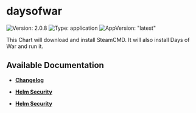 # daysofwar

![Version: 2.0.8](https://img.shields.io/badge/Version-2.0.8-informational?style=flat-square) ![Type: application](https://img.shields.io/badge/Type-application-informational?style=flat-square) ![AppVersion: "latest"](https://img.shields.io/badge/AppVersion-"latest"-informational?style=flat-square)

This Chart will download and install SteamCMD. It will also install Days of War and run it.

## Available Documentation

- [**Changelog**](CHANGELOG)

- [**Helm Security**](container-security)

- [**Helm Security**](helm-security)

